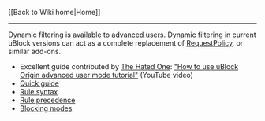 [[Back to Wiki home|Home]]

***

Dynamic filtering is available to [advanced users](./Advanced-user-features). Dynamic filtering in current uBlock versions can act as a complete replacement of [RequestPolicy](https://addons.mozilla.org/firefox/addon/requestpolicy/), or similar add-ons.

- Excellent guide contributed by [The Hated One](https://www.youtube.com/channel/UCjr2bPAyPV7t35MvcgT3W8Q): ["How to use uBlock Origin advanced user mode tutorial"](https://www.youtube.com/watch?v=2lisQQmWQkY) (YouTube video)
- [Quick guide](./Dynamic-filtering:-quick-guide)
- [Rule syntax](./Dynamic-filtering:-rule-syntax)
- [Rule precedence](./Dynamic-filtering:-precedence)
- [Blocking modes](./Blocking-mode)
